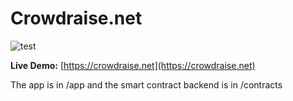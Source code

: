 # Crowdraise.net

![test](https://challengepost-s3-challengepost.netdna-ssl.com/photos/production/software_photos/000/832/136/datas/gallery.jpg)

**Live Demo:** [https://crowdraise.net](https://crowdraise.net)

The app is in /app and the smart contract backend is in /contracts
